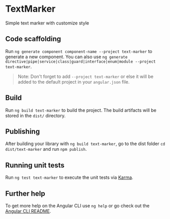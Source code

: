 # TextMarker

Simple text marker with customize style

## Code scaffolding

Run `ng generate component component-name --project text-marker` to generate a new component. You can also use `ng generate directive|pipe|service|class|guard|interface|enum|module --project text-marker`.
> Note: Don't forget to add `--project text-marker` or else it will be added to the default project in your `angular.json` file. 

## Build

Run `ng build text-marker` to build the project. The build artifacts will be stored in the `dist/` directory.

## Publishing

After building your library with `ng build text-marker`, go to the dist folder `cd dist/text-marker` and run `npm publish`.

## Running unit tests

Run `ng test text-marker` to execute the unit tests via [Karma](https://karma-runner.github.io).

## Further help

To get more help on the Angular CLI use `ng help` or go check out the [Angular CLI README](https://github.com/angular/angular-cli/blob/master/README.md).
